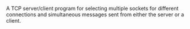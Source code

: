 A TCP server/client program for selecting multiple sockets for different connections and simultaneous messages sent from either the server or a client.
